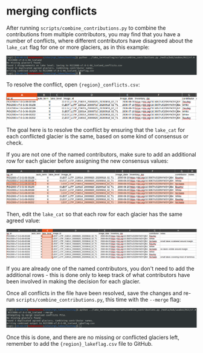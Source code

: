 # merging conflicts

After running `scripts/combine_contributions.py` to combine the contributions from multiple contributors, you may
find that you have a number of conflicts, where different contributors have disagreed about the `lake_cat` flag
for one or more glaciers, as in this example:

![](img/combine.png)

To resolve the conflict, open `{region}_conflicts.csv`:

![](img/conflicts.png)

The goal here is to resolve the conflict by ensuring that the `lake_cat` for each conflicted glacier is the same,
based on some kind of consensus or check. 

If you are not one of the named contributors, make sure to add an additional row for each glacier before assigning
the new consensus values:

![](img/resolving.png)

Then, edit the `lake_cat` so that each row for each glacier has the same agreed value:

![](img/resolved.png)

If you are already one of the named contributors, you don't need to add the additional rows - this is done only to
keep track of what contributors have been involved in making the decision for each glacier.

Once all conflicts in the file have been resolved, save the changes and re-run `scripts/combine_contributions.py`, 
this time with the `--merge` flag:

![](img/merged.png)

Once this is done, and there are no missing or conflicted glaciers left, remember to add the `{region}_lakeflag.csv`
file to GitHub.